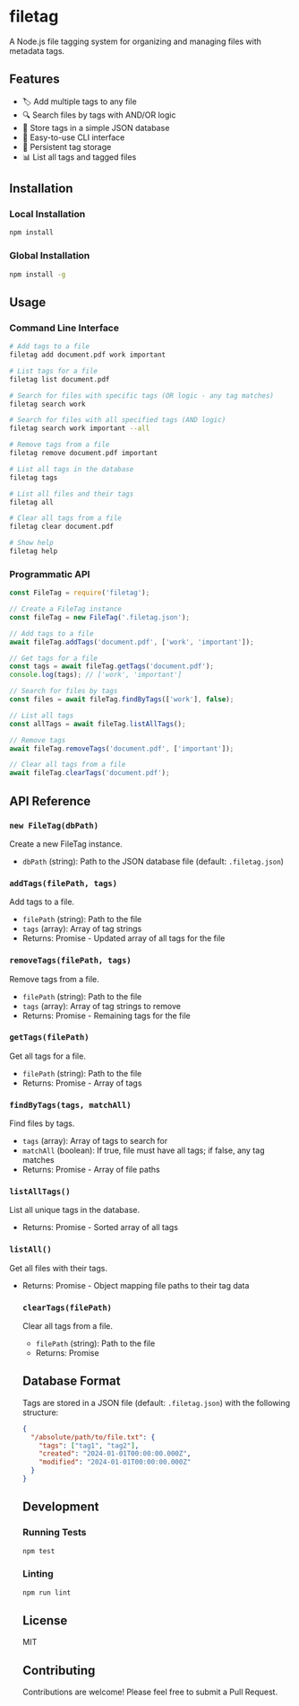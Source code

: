 # filetag

A Node.js file tagging system for organizing and managing files with metadata tags.

## Features

- 🏷️ Add multiple tags to any file
- 🔍 Search files by tags with AND/OR logic
- 📝 Store tags in a simple JSON database
- 🚀 Easy-to-use CLI interface
- 💾 Persistent tag storage
- 📊 List all tags and tagged files

## Installation

### Local Installation

```bash
npm install
```

### Global Installation

```bash
npm install -g
```

## Usage

### Command Line Interface

```bash
# Add tags to a file
filetag add document.pdf work important

# List tags for a file
filetag list document.pdf

# Search for files with specific tags (OR logic - any tag matches)
filetag search work

# Search for files with all specified tags (AND logic)
filetag search work important --all

# Remove tags from a file
filetag remove document.pdf important

# List all tags in the database
filetag tags

# List all files and their tags
filetag all

# Clear all tags from a file
filetag clear document.pdf

# Show help
filetag help
```

### Programmatic API

```javascript
const FileTag = require('filetag');

// Create a FileTag instance
const fileTag = new FileTag('.filetag.json');

// Add tags to a file
await fileTag.addTags('document.pdf', ['work', 'important']);

// Get tags for a file
const tags = await fileTag.getTags('document.pdf');
console.log(tags); // ['work', 'important']

// Search for files by tags
const files = await fileTag.findByTags(['work'], false);

// List all tags
const allTags = await fileTag.listAllTags();

// Remove tags
await fileTag.removeTags('document.pdf', ['important']);

// Clear all tags from a file
await fileTag.clearTags('document.pdf');
```

## API Reference

### `new FileTag(dbPath)`

Create a new FileTag instance.

- `dbPath` (string): Path to the JSON database file (default: `.filetag.json`)

### `addTags(filePath, tags)`

Add tags to a file.

- `filePath` (string): Path to the file
- `tags` (array): Array of tag strings
- Returns: Promise<array> - Updated array of all tags for the file

### `removeTags(filePath, tags)`

Remove tags from a file.

- `filePath` (string): Path to the file
- `tags` (array): Array of tag strings to remove
- Returns: Promise<array> - Remaining tags for the file

### `getTags(filePath)`

Get all tags for a file.

- `filePath` (string): Path to the file
- Returns: Promise<array> - Array of tags

### `findByTags(tags, matchAll)`

Find files by tags.

- `tags` (array): Array of tags to search for
- `matchAll` (boolean): If true, file must have all tags; if false, any tag matches
- Returns: Promise<array> - Array of file paths

### `listAllTags()`

List all unique tags in the database.

- Returns: Promise<array> - Sorted array of all tags

### `listAll()`

Get all files with their tags.

- Returns: Promise<object> - Object mapping file paths to their tag data

### `clearTags(filePath)`

Clear all tags from a file.

- `filePath` (string): Path to the file
- Returns: Promise<void>

## Database Format

Tags are stored in a JSON file (default: `.filetag.json`) with the following structure:

```json
{
  "/absolute/path/to/file.txt": {
    "tags": ["tag1", "tag2"],
    "created": "2024-01-01T00:00:00.000Z",
    "modified": "2024-01-01T00:00:00.000Z"
  }
}
```

## Development

### Running Tests

```bash
npm test
```

### Linting

```bash
npm run lint
```

## License

MIT

## Contributing

Contributions are welcome! Please feel free to submit a Pull Request.